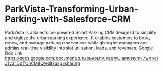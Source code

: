 # ParkVista-Transforming-Urban-Parking-with-Salesforce-CRM
ParkVista is a Salesforce-powered Smart Parking CRM designed to simplify and digitize the urban parking experience. It enables customers to book, renew, and manage parking reservations while giving lot managers and admins real-time visibility into slot utilisation, leads, and revenues.
Google Doc Link
https://docs.google.com/document/d/1UoiAIoEnVjXa8WOiaMUNym77wVKcIJ1v3hDdTUhCM8Q/edit?usp=sharing
